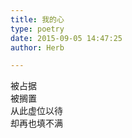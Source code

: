 ```yaml
---  
title: 我的心  
type: poetry  
date: 2015-09-05 14:47:25  
author: Herb  

---  
```

被占据    
被搁置    
从此虚位以待    
却再也填不满